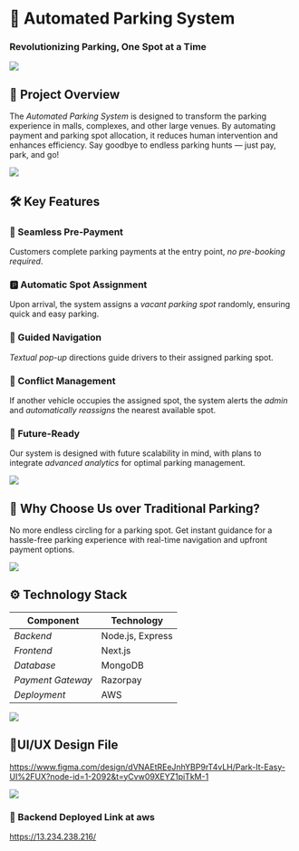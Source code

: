 # 🚗 Automated Parking System

### Revolutionizing Parking, One Spot at a Time

<img src="https://user-images.githubusercontent.com/73097560/115834477-dbab4500-a447-11eb-908a-139a6edaec5c.gif"><br>

## 🚀 Project Overview
The *Automated Parking System* is designed to transform the parking experience in malls, complexes, and other large venues. By automating payment and parking spot allocation, it reduces human intervention and enhances efficiency. Say goodbye to endless parking hunts — just pay, park, and go!

<img src="https://user-images.githubusercontent.com/73097560/115834477-dbab4500-a447-11eb-908a-139a6edaec5c.gif"><br>

## 🛠 Key Features

### 🔑 Seamless Pre-Payment
Customers complete parking payments at the entry point, *no pre-booking required*.

### 🅿 Automatic Spot Assignment
Upon arrival, the system assigns a *vacant parking spot* randomly, ensuring quick and easy parking.

### 📍 Guided Navigation
*Textual pop-up* directions guide drivers to their assigned parking spot.

### 🚨 Conflict Management
If another vehicle occupies the assigned spot, the system alerts the *admin* and *automatically reassigns* the nearest available spot.

### 🧠 Future-Ready
Our system is designed with future scalability in mind, with plans to integrate *advanced analytics* for optimal parking management.

<img src="https://user-images.githubusercontent.com/73097560/115834477-dbab4500-a447-11eb-908a-139a6edaec5c.gif"><br>

## 🎯 Why Choose Us over Traditional Parking?
No more endless circling for a parking spot. Get instant guidance for a hassle-free parking experience with real-time navigation and upfront payment options.

<img src="https://user-images.githubusercontent.com/73097560/115834477-dbab4500-a447-11eb-908a-139a6edaec5c.gif"><br>

## ⚙ Technology Stack

| Component         | Technology              |
|-------------------|-------------------------|
| *Backend*       | Node.js, Express         |
| *Frontend*      | Next.js                 |
| *Database*      | MongoDB                  |
| *Payment Gateway*| Razorpay  |
| *Deployment*    | AWS|

<img src="https://user-images.githubusercontent.com/73097560/115834477-dbab4500-a447-11eb-908a-139a6edaec5c.gif"><br>

## 🐼UI/UX Design File
https://www.figma.com/design/dVNAEtREeJnhYBP9rT4vLH/Park-It-Easy-UI%2FUX?node-id=1-2092&t=yCvw09XEYZ1piTkM-1

<img src="https://user-images.githubusercontent.com/73097560/115834477-dbab4500-a447-11eb-908a-139a6edaec5c.gif"><br>

### 🔗 Backend Deployed Link at aws
https://13.234.238.216/




